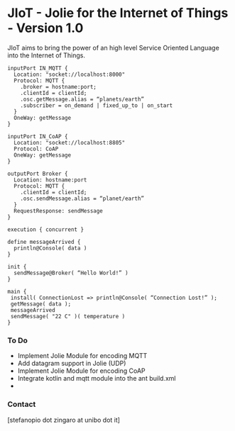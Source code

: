 # JIoT - Jolie for the Internet of Things - Version 1.0 #

JIoT aims to bring the power of an high level Service Oriented 
Language into the Internet of Things.

```Jolie
inputPort IN_MQTT {
  Location: "socket://localhost:8000"
  Protocol: MQTT {
    .broker = hostname:port;
    .clientId = clientId;
    .osc.getMessage.alias = “planets/earth”
    .subscriber = on_demand | fixed_up_to | on_start
  }
  OneWay: getMessage
}

inputPort IN_CoAP {
  Location: "socket://localhost:8805"
  Protocol: CoAP
  OneWay: getMessage
}

outputPort Broker {
  Location: hostname:port
  Protocol: MQTT {
    .clientId = clientId;
    .osc.sendMessage.alias = “planet/earth”
  }
  RequestResponse: sendMessage
}

execution { concurrent }

define messageArrived {
  println@Console( data )
}

init {
  sendMessage@Broker( “Hello World!” )
}

main {
 install( ConnectionLost => println@Console( “Connection Lost!” );
 getMessage( data );
 messageArrived
 sendMessage( "22 C" )( temperature )
}
```

### To Do ###

* Implement Jolie Module for encoding MQTT
* Add datagram support in Jolie (UDP)
* Implement Jolie Module for encoding CoAP
* Integrate kotlin and mqtt module into the ant build.xml
* 

### Contact ###

[stefanopio dot zingaro at unibo dot it]